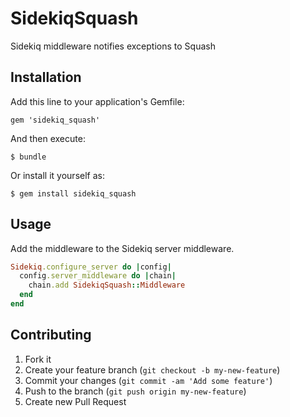 # SidekiqSquash

Sidekiq middleware notifies exceptions to Squash

## Installation

Add this line to your application's Gemfile:

    gem 'sidekiq_squash'

And then execute:

    $ bundle

Or install it yourself as:

    $ gem install sidekiq_squash

## Usage

Add the middleware to the Sidekiq server middleware.

```ruby
Sidekiq.configure_server do |config|
  config.server_middleware do |chain|
    chain.add SidekiqSquash::Middleware
  end
end
```

## Contributing

1. Fork it
2. Create your feature branch (`git checkout -b my-new-feature`)
3. Commit your changes (`git commit -am 'Add some feature'`)
4. Push to the branch (`git push origin my-new-feature`)
5. Create new Pull Request

